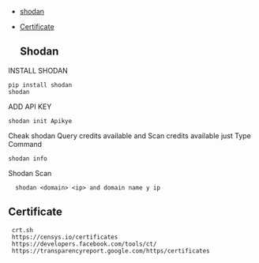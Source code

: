 
 * [shodan](#Shodan)
 * [Certificate](#Certificate)
  


   ## Shodan 
   
 INSTALL SHODAN 
   
    pip install shodan
    shodan
       
 ADD API KEY 
  
    shodan init Apikye
      
 Cheak shodan Query credits available and Scan credits available
 just Type Command 
     
    shodan info
  
  Shodan Scan 
  
      shodan <domain> <ip> and domain name y ip 
      
    
  






 ## Certificate

     crt.sh
     https://censys.io/certificates
     https://developers.facebook.com/tools/ct/
     https://transparencyreport.google.com/https/certificates
     












